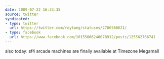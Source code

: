```yaml
---
date: 2009-07-22 16:33:35
source: twitter
syndicated:
- type: twitter
  url: https://twitter.com/roytang/statuses/2780580621/
- type: facebook
  url: https://www.facebook.com/10155666240078912/posts/125562766741
---
```


also today: sf4 arcade machines are finally available at Timezone Megamall